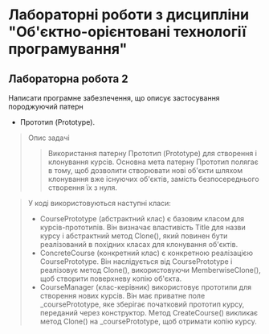# Лабораторні роботи з дисципліни "Об'єктно-орієнтовані технології програмування"
## Лабораторна робота 2
Написати програмне забезпечення, що описує застосування породжуючий патерн 
-	Прототип (Prototype).
> Опис задачі
>> Використання патерну Прототип (Prototype) для створення і клонування курсів. Основна мета патерну Прототип полягає в тому, щоб дозволити створювати нові об'єкти шляхом клонування вже існуючих об'єктів, замість безпосереднього створення їх з нуля.

> У коді використовуються наступні класи:
> - CoursePrototype (абстрактний клас) є базовим класом для курсів-прототипів. Він визначає властивість Title для назви курсу і абстрактний метод Clone(), який повинен бути реалізований в похідних класах для клонування об'єктів.
> - ConcreteCourse (конкретний клас) є конкретною реалізацією CoursePrototype. Він наслідується від CoursePrototype і реалізовує метод Clone(), використовуючи MemberwiseClone(), щоб створити поверхневу копію об'єкта.
> - CourseManager (клас-керівник) використовує прототипи для створення нових курсів. Він має приватне поле _coursePrototype, яке зберігає початковий прототип курсу, переданий через конструктор. Метод CreateCourse() викликає метод Clone() на _coursePrototype, щоб отримати копію курсу.
